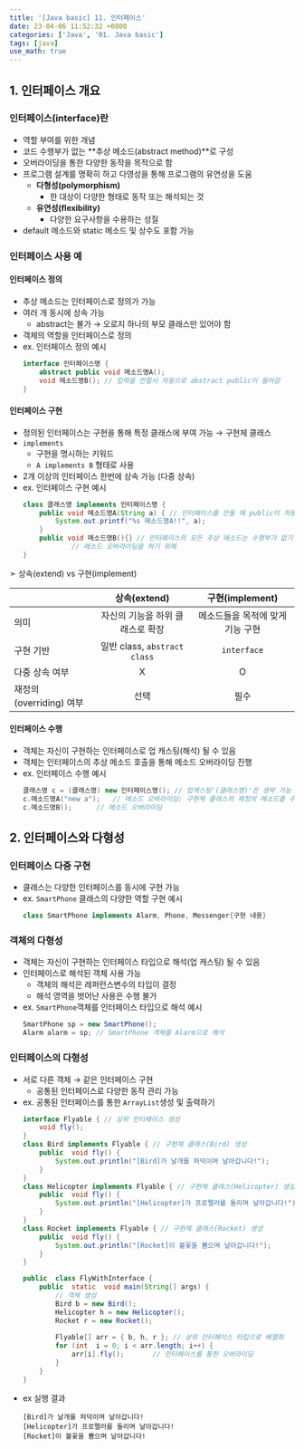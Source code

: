 ```yaml
---
title: '[Java basic] 11. 인터페이스'
date: 23-04-06 11:52:32 +0800
categories: ['Java', '01. Java basic']
tags: [java]
use_math: true
---
```


## 1. 인터페이스 개요
### 인터페이스(interface)란
- 역할 부여를 위한 개념
- 코드 수행부가 없는 **추상 메소드(abstract method)**로 구성
- 오버라이딩을 통한 다양한 동작을 목적으로 함
- 프로그램 설계를 명확히 하고 다영성을 통해 프로그램의 유연성을 도움
	- **다형성(polymorphism)**
		- 한 대상이 다양한 형태로 동작 또는 해석되는 것
	- **유연성(flexibility)**
		- 다양한 요구사항을 수용하는 성질
- default 메소드와 static 메소드 및 상수도 포함 가능

### 인터페이스 사용 예
#### 인터페이스 정의
- 추상 메소드는 인터페이스로 정의가 가능
- 여러 개 동시에 상속 가능
	- abstract는 불가 &rarr; 오로지 하나의 부모 클래스만 있어야 함
- 객체의 역할을 인터페이스로 정의
- ex. 인터페이스 정의 예시
	```java
	interface 인터페이스명 {
		abstract public void 메소드명A();
		void 메소드명B(); // 입력을 안할시 자동으로 abstract public이 들어감
	}
	```

#### 인터페이스 구현
- 정의된 인터페이스는 구현을 통해 특정 클래스에 부여 가능 &rarr; 구현체 클래스
- `implements`
	- 구현을 명시하는 키워드
	- `A implements B`  형태로 사용
- 2개 이상의 인터페이스 한번에 상속 가능 (다중 상속)
- ex. 인터페이스 구현 예시
	```java
	class 클래스명 implements 인터페이스명 {
		public void 메소드명A(String a) { // 인터페이스를 만들 때 public이 자동으로 들어가기 때문에 public void 를 써주어야 함
			System.out.printf("%s 메소드명A!!", a);
		} 
		public void 메소드명B(){} // 인터페이스의 모든 추상 메소드는 수행부가 없기 때문에 반드시 재정의해주어야 한다.
				// 메소드 오버라이딩을 하기 위해
	}
	```

&#10147; 상속(extend) vs 구현(implement)

||상속(extend)|구현(implement)|
|---|:---:|:---:|
|의미|자신의 기능을 하위 클래스로 확장|메소드들을 목적에 맞게 기능 구현|
|구현 기반|일반 class, `abstract class`|`interface`
|다중 상속 여부|X|O|
|재정의(overriding) 여부|선택|필수|

#### 인터페이스 수행
- 객체는 자신이 구현하는 인터페이스로 업 캐스팅(해석) 될 수 있음
- 객체는 인터페이스의 추상 메소드 호출을 통해 메소드 오버라이딩 진행
- ex. 인터페이스 수행 예시
	```java
	클래스명 c = (클래스명) new 인터페이스명(); // 업캐스팅'(클래스명)'은 생략 가능
	c.메소드명A("new a");	// 메소드 오버라이딩: 구현체 클래스의 재정의 메소드를 수행
	c.메소드명B();		// 메소드 오버라이딩
	```

## 2. 인터페이스와 다형성
### 인터페이스 다중 구현
- 클래스는 다양한 인터페이스를 동시에 구현 가능
- ex. `SmartPhone` 클래스의 다양한 역할 구현 예시
	```java
	class SmartPhone implements Alarm, Phone, Messenger{구현 내용}
	```

### 객체의 다형성
- 객체는 자신이 구현하는 인터페이스 타입으로 해석(업 캐스팅) 될 수 있음
- 인터페이스로 해석된 객체 사용 가능
	- 객체의 해석은 레퍼런스변수의 타입이 결정
	- 해석 영역을 벗어난 사용은 수행 불가
- ex. `SmartPhone`객체를 인터페이스 타입으로 해석 예시
	```java
	SmartPhone sp = new SmartPhone();
	Alarm alarm = sp; // SmartPhone 객체를 Alarm으로 해석
	```

### 인터페이스의 다형성
- 서로 다른 객체 &rarr; 같은 인터페이스 구현
	-  공통된 인터페이스로 다양한 동작 관리 가능
- ex. 공통된 인터페이스를 통한 `ArrayList`생성 및 출력하기
	```java
	interface Flyable { // 상위 인터페이스 생성
		void fly();
	}
	class Bird implements Flyable { // 구현체 클래스(Bird) 생성
		public  void fly() {
			System.out.println("[Bird]가 날개를 퍼덕이며 날아갑니다!");
		}
	}
	class Helicopter implements Flyable { // 구현체 클래스(Helicopter) 생성
		public  void fly() {
			System.out.println("[Helicopter]가 프로펠러를 돌리며 날아갑니다!");
		}
	}
	class Rocket implements Flyable { // 구현체 클래스(Rocket) 생성
		public  void fly() {
			System.out.println("[Rocket]이 불꽃을 뿜으며 날아갑니다!");
		}
	}

	public  class FlyWithInterface {
		public  static  void main(String[] args) {
			// 객체 생성
			Bird b = new Bird();
			Helicopter h = new Helicopter();
			Rocket r = new Rocket();
			
			Flyable[] arr = { b, h, r }; // 상위 인터페이스 타입으로 배열화
			for (int  i = 0; i < arr.length; i++) {
				arr[i].fly();		// 인터페이스를 통한 오버라이딩
			}
		}
	}
	```
- ex 실행 결과
	```
	[Bird]가 날개를 퍼덕이며 날아갑니다!
	[Helicopter]가 프로펠러를 돌리며 날아갑니다!
	[Rocket]이 불꽃을 뿜으며 날아갑니다!
	```